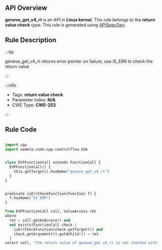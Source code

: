 ---
---


## API Overview
**geneve_get_v4_rt** is an API in **Linux kernel**. This rule belongs to the **return value check** type. This rule is generated using [APISpecGen](../../tools/APISpecGen).
## Rule Description

:::tip

geneve_get_v4_rt returns error pointer on failure, use IS_ERR to check the return value

:::

:::info

- Tags: **return value check**
- Parameter Index: **N/A**
- CWE Type: **CWE-253**

:::

## Rule Code
```python

import cpp
import semmle.code.cpp.controlflow.SSA


class EVPFunctionCall extends FunctionCall {
  EVPFunctionCall() {
    this.getTarget().hasName("geneve_get_v4_rt")
  }
}


predicate isErrCheckFunction(Function f) {
  f.hasName("IS_ERR") 
}

from EVPFunctionCall call, ValueAccess ret
where
  ret = call.getAnAccess() and
  not exists(FunctionCall check |
    isErrCheckFunction(check.getTarget()) and
    check.getArgument(0).getAChild*() = ret
  )
select call, "The return value of geneve_get_v4_rt is not checked with IS_ERR."
    
```